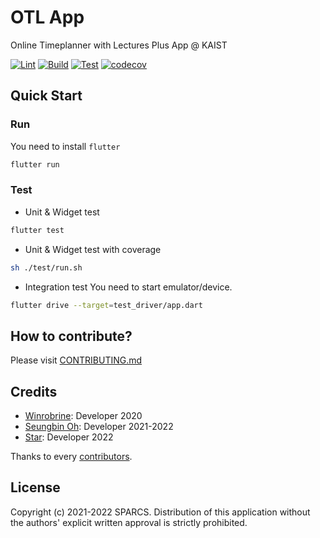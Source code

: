 # OTL App

Online Timeplanner with Lectures Plus App @ KAIST

[![Lint](https://github.com/sparcs-kaist/otl-app/actions/workflows/lint.yml/badge.svg)](https://github.com/sparcs-kaist/otl-app/actions/workflows/lint.yml)
[![Build](https://github.com/sparcs-kaist/otl-app/actions/workflows/build.yml/badge.svg)](https://github.com/sparcs-kaist/otl-app/actions/workflows/build.yml)
[![Test](https://github.com/sparcs-kaist/otl-app/actions/workflows/test.yml/badge.svg)](https://github.com/sparcs-kaist/otl-app/actions/workflows/test.yml)
[![codecov](https://codecov.io/gh/sparcs-kaist/otl-app/branch/main/graph/badge.svg?token=6NJ2CXNXBT)](https://codecov.io/gh/sparcs-kaist/otl-app)

## Quick Start

### Run

You need to install `flutter`

```bash
flutter run
```

### Test

- Unit & Widget test
```bash
flutter test
```

- Unit & Widget test with coverage
```bash
sh ./test/run.sh
```

- Integration test
You need to start emulator/device.
```bash
flutter drive --target=test_driver/app.dart
```

## How to contribute?

Please visit [CONTRIBUTING.md](https://github.com/sparcs-kaist/otl-app/blob/main/CONTRIBUTING.md)

## Credits

- [Winrobrine](https://github.com/Winrobrine): Developer 2020
- [Seungbin Oh](https://github.com/sboh1214): Developer 2021-2022
- [Star](https://github.com/snaoyam): Developer 2022

Thanks to every [contributors](https://github.com/sparcs-kaist/otl-app/graphs/contributors).

## License
Copyright (c) 2021-2022 SPARCS.
Distribution of this application without the authors' explicit written approval is strictly prohibited.
